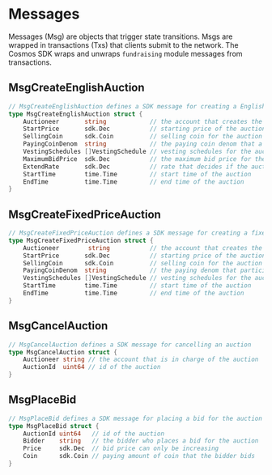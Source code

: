 <!-- order: 4 -->

# Messages

Messages (Msg) are objects that trigger state transitions. Msgs are wrapped in transactions (Txs) that clients submit to the network. The Cosmos SDK wraps and unwraps `fundraising` module messages from transactions.

## MsgCreateEnglishAuction

```go
// MsgCreateEnglishAuction defines a SDK message for creating a English type auction
type MsgCreateEnglishAuction struct {
	Auctioneer       string            // the account that creates the auction
	StartPrice       sdk.Dec           // starting price of the auction
	SellingCoin      sdk.Coin          // selling coin for the auction
	PayingCoinDenom  string            // the paying coin denom that a bidder needs to bid for
	VestingSchedules []VestingSchedule // vesting schedules for the auction
	MaximumBidPrice  sdk.Dec           // the maximum bid price for the auction
	ExtendRate       sdk.Dec           // rate that decides if the auction needs another round
	StartTime        time.Time         // start time of the auction
	EndTime          time.Time         // end time of the auction
}
```

## MsgCreateFixedPriceAuction

```go
// MsgCreateFixedPriceAuction defines a SDK message for creating a fixed price type auction
type MsgCreateFixedPriceAuction struct {
	Auctioneer        string           // the account that creates the auction
	StartPrice       sdk.Dec           // starting price of the auction
	SellingCoin      sdk.Coin          // selling coin for the auction
	PayingCoinDenom  string            // the paying denom that participants need to bid for
	VestingSchedules []VestingSchedule // vesting schedules for the auction
	StartTime        time.Time         // start time of the auction
	EndTime          time.Time         // end time of the auction
}
```


## MsgCancelAuction

```go
// MsgCancelAuction defines a SDK message for cancelling an auction
type MsgCancelAuction struct {
	Auctioneer string // the account that is in charge of the auction
	AuctionId  uint64 // id of the auction
}
```

## MsgPlaceBid

```go
// MsgPlaceBid defines a SDK message for placing a bid for the auction
type MsgPlaceBid struct {
	AuctionId uint64   // id of the auction
	Bidder    string   // the bidder who places a bid for the auction
	Price     sdk.Dec  // bid price can only be increasing
	Coin      sdk.Coin // paying amount of coin that the bidder bids
}
```